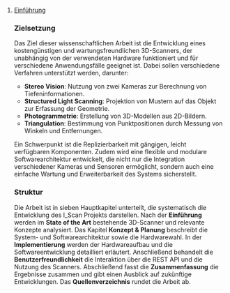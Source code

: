1. [Einführung](#Einführung)
    ### Zielsetzung

    Das Ziel dieser wissenschaftlichen Arbeit ist die Entwicklung eines kostengünstigen und wartungsfreundlichen 3D-Scanners, der unabhängig von der verwendeten Hardware funktioniert und für verschiedene Anwendungsfälle geeignet ist. Dabei sollen verschiedene Verfahren unterstützt werden, darunter:

    - **Stereo Vision**: Nutzung von zwei Kameras zur Berechnung von Tiefeninformationen.
    - **Structured Light Scanning**: Projektion von Mustern auf das Objekt zur Erfassung der Geometrie.
    - **Photogrammetrie**: Erstellung von 3D-Modellen aus 2D-Bildern.
    - **Triangulation**: Bestimmung von Punktpositionen durch Messung von Winkeln und Entfernungen.

    Ein Schwerpunkt ist die Replizierbarkeit mit gängigen, leicht verfügbaren Komponenten. Zudem wird eine flexible und modulare Softwarearchitektur entwickelt, die nicht nur die Integration verschiedener Kameras und Sensoren ermöglicht, sondern auch eine einfache Wartung und Erweiterbarkeit des Systems sicherstellt.

    ### Struktur
    Die Arbeit ist in sieben Hauptkapitel unterteilt, die systematisch die Entwicklung des I_Scan Projekts darstellen. Nach der **Einführung** werden im **State of the Art** bestehende 3D-Scanner und relevante Konzepte analysiert. Das Kapitel **Konzept & Planung** beschreibt die System- und Softwarearchitektur sowie die Hardwarewahl. In der **Implementierung** werden der Hardwareaufbau und die Softwareentwicklung detailliert erläutert. Anschließend behandelt die **Benutzerfreundlichkeit** die Interaktion über die REST API und die Nutzung des Scanners. Abschließend fasst die **Zusammenfassung** die Ergebnisse zusammen und gibt einen Ausblick auf zukünftige Entwicklungen. Das **Quellenverzeichnis** rundet die Arbeit ab.

